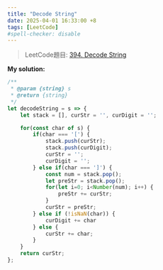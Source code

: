 ```yaml
---
title: "Decode String"
date: 2025-04-01 16:33:00 +8
tags: [LeetCode]
#spell-checker: disable
---
```


> LeetCode題目: [394. Decode String](https://leetcode.com/problems/decode-string/description/?envType=study-plan-v2&envId=leetcode-75)

**My solution:**
```js
/**
 * @param {string} s
 * @return {string}
 */
let decodeString = s => {
    let stack = [], curStr = '', curDigit = '';

    for(const char of s) {
        if(char === '[') {
            stack.push(curStr);
            stack.push(curDigit);
            curStr = '';
            curDigit = '';
        } else if(char === ']') {
            const num = stack.pop();
            let preStr = stack.pop();
            for(let i=0; i<Number(num); i++) {
                preStr += curStr;
            }
            curStr = preStr;
        } else if (!isNaN(char)) {
            curDigit += char
        } else {
            curStr += char;
        }
    }
    return curStr;
};
```
